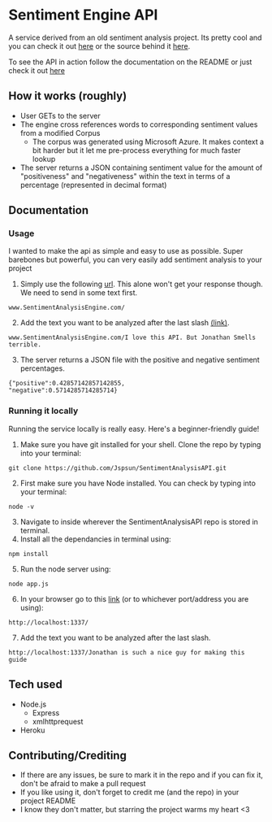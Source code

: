 # Sentiment Engine API

A service derived from an old sentiment analysis project. Its pretty cool and you can check it out [here](http://internetthoughts.net/) or the source behind it [here](https://github.com/Jspsun/WhatDoesTheInternetThink).

To see the API in action follow the documentation on the README or just check it out [here](http://www.SentimentAnalysisEngine.com/Wow%20Amazing)

## How it works (roughly)
- User GETs to the server
- The engine cross references words to corresponding sentiment values from a modified Corpus
  - The corpus was generated using Microsoft Azure. It makes context a bit harder but it let me pre-process everything for much faster lookup
- The server returns a JSON containing sentiment value for the amount of "positiveness" and "negativeness" within the text in terms of a percentage (represented in decimal format)

## Documentation
### Usage
I wanted to make the api as simple and easy to use as possible. Super barebones but powerful, you can very easily add sentiment analysis to your project

1. Simply use the following [url](http://www.SentimentAnalysisEngine.com/). This alone won't get your response though. We need to send in some text first.
  ```
  www.SentimentAnalysisEngine.com/
  ```

2. Add the text you want to be analyzed after the last slash [(link)](http://www.SentimentAnalysisEngine.com/I%20love%20this%20API.%20But%20Jonathan%20Smells%20terrible.).
  ```
  www.SentimentAnalysisEngine.com/I love this API. But Jonathan Smells terrible.
  ```

3. The server returns a JSON file with the positive and negative sentiment percentages.
  ```
  {"positive":0.42857142857142855,
  "negative":0.5714285714285714}
  ```

### Running it locally
Running the service locally is really easy. Here's a beginner-friendly guide!
1. Make sure you have git installed for your shell. Clone the repo by typing into your terminal:
  ```
  git clone https://github.com/Jspsun/SentimentAnalysisAPI.git
  ```
2. First make sure you have Node installed. You can check by typing into your terminal:
  ```
  node -v
  ```
3. Navigate to inside wherever the SentimentAnalysisAPI repo is stored in terminal.
4. Install all the dependancies in terminal using:
  ```
  npm install
  ```
5. Run the node server using:
  ```
  node app.js
  ```
6. In your browser go to this [link](http://localhost:1337/) (or to whichever port/address you are using):
  ```
  http://localhost:1337/
  ```
7. Add the text you want to be analyzed after the last slash.
  ```
  http://localhost:1337/Jonathan is such a nice guy for making this guide
  ```

## Tech used
- Node.js
  - Express
  - xmlhttprequest
- Heroku

## Contributing/Crediting
- If there are any issues, be sure to mark it in the repo and if you can fix it, don't be afraid to make a pull request
- If you like using it, don't forget to credit me (and the repo) in your project README
- I know they don't matter, but starring the project warms my heart <3
